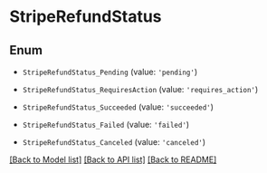 # StripeRefundStatus


## Enum

* `StripeRefundStatus_Pending` (value: `'pending'`)

* `StripeRefundStatus_RequiresAction` (value: `'requires_action'`)

* `StripeRefundStatus_Succeeded` (value: `'succeeded'`)

* `StripeRefundStatus_Failed` (value: `'failed'`)

* `StripeRefundStatus_Canceled` (value: `'canceled'`)

[[Back to Model list]](../README.md#documentation-for-models) [[Back to API list]](../README.md#documentation-for-api-endpoints) [[Back to README]](../README.md)


